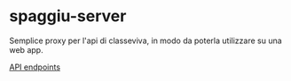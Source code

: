 # spaggiu-server

Semplice proxy per l'api di classeviva, in modo da poterla utilizzare su una web app.

[API endpoints](https://github.com/michelangelomo/Classeviva-Official-Endpoints)